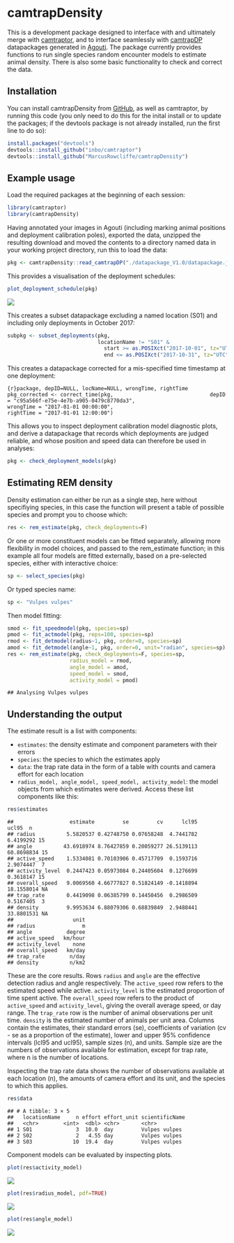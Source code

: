 camtrapDensity
================

This is a development package designed to interface with and ultimately
merge with
[camtraptor](https://github.com/inbo/camtraptor/blob/main/README.md),
and to interface seamlessly with
[camtrapDP](https://tdwg.github.io/camtrap-dp/data/) datapackages
generated in [Agouti](https://www.agouti.eu). The package currently
provides functions to run single species random encounter models to
estimate animal density. There is also some basic functionality to check
and correct the data.

## Installation

You can install camtrapDensity from
[GitHub](https://github.com/MarcusRowcliffe/camtrapDensity), as well as
camtraptor, by running this code (you only need to do this for the
inital install or to update the packages; if the devtools package is not
already installed, run the first line to do so):

``` r
install.packages("devtools")
devtools::install_github("inbo/camtraptor")
devtools::install_github("MarcusRowcliffe/camtrapDensity")
```

## Example usage

Load the required packages at the beginning of each session:

``` r
library(camtraptor)
library(camtrapDensity)
```

Having annotated your images in Agouti (including marking animal
positions and deployment calibration poles), exported the data, unzipped
the resulting download and moved the contents to a directory named data
in your working project directory, run this to load the data:

``` r
pkg <- camtrapDensity::read_camtrapDP("./datapackage_V1.0/datapackage.json")
```

This provides a visualisation of the deployment schedules:

``` r
plot_deployment_schedule(pkg)
```

![](README_files/figure-gfm/unnamed-chunk-4-1.png)<!-- -->

This creates a subset datapackage excluding a named location (S01) and
including only deployments in October 2017:

``` r
subpkg <- subset_deployments(pkg,
                             locationName != "S01" &
                               start >= as.POSIXct("2017-10-01", tz="UTC") &
                               end <= as.POSIXct("2017-10-31", tz="UTC"))
```

This creates a datapackage corrected for a mis-specified time timestamp
at one deployment:

`{r}package, depID=NULL, locName=NULL, wrongTime, rightTime pkg_corrected <- correct_time(pkg,                               depID = "c95a566f-e75e-4e7b-a905-0479c8770da3",                               wrongTime = "2017-01-01 00:00:00",                               rightTime = "2017-01-01 12:00:00")`

This allows you to inspect deployment calibration model diagnostic
plots, and derive a datapackage that records which deployments are
judged reliable, and whose position and speed data can therefore be used
in analyses:

``` r
pkg <- check_deployment_models(pkg)
```

## Estimating REM density

Density estimation can either be run as a single step, here without
specifiying species, in this case the function will present a table of
possible species and prompt you to choose which:

``` r
res <- rem_estimate(pkg, check_deployments=F)
```

Or one or more constituent models can be fitted separately, allowing
more flexibility in model choices, and passed to the rem_estimate
function; in this example all four models are fitted externally, based
on a pre-selected species, either with interactive choice:

``` r
sp <- select_species(pkg)
```

Or typed species name:

``` r
sp <- "Vulpes vulpes"
```

Then model fitting:

``` r
smod <- fit_speedmodel(pkg, species=sp)
pmod <- fit_actmodel(pkg, reps=100, species=sp)
rmod <- fit_detmodel(radius~1, pkg, order=0, species=sp)
amod <- fit_detmodel(angle~1, pkg, order=0, unit="radian", species=sp)
res <- rem_estimate(pkg, check_deployments=F, species=sp,
                    radius_model = rmod,
                    angle_model = amod,
                    speed_model = smod,
                    activity_model = pmod)
```

    ## Analysing Vulpes vulpes

## Understanding the output

The estimate result is a list with components:

- `estimates`: the density estimate and component parameters with their
  errors
- `species`: the species to which the estimates apply
- `data`: the trap rate data in the form of a table with counts and
  camera effort for each location
- `radius_model, angle_model, speed_model, activity_model`: the model
  objects from which estimates were derived. Access these list
  components like this:

``` r
res$estimates
```

    ##                  estimate         se         cv      lcl95      ucl95  n
    ## radius          5.5820537 0.42748750 0.07658248  4.7441782  6.4199292 15
    ## angle          43.6918974 8.76427859 0.20059277 26.5139113 60.8698834 15
    ## active_speed    1.5334081 0.70103906 0.45717709  0.1593716  2.9074447  7
    ## activity_level  0.2447423 0.05973084 0.24405604  0.1276699  0.3618147 15
    ## overall_speed   9.0069560 4.66777827 0.51824149 -0.1418894 18.1558014 NA
    ## trap_rate       0.4419098 0.06385799 0.14450456  0.2986509  0.5167405  3
    ## density         9.9953634 6.88079306 0.68839849  2.9488441 33.8801531 NA
    ##                   unit
    ## radius               m
    ## angle           degree
    ## active_speed   km/hour
    ## activity_level    none
    ## overall_speed   km/day
    ## trap_rate        n/day
    ## density          n/km2

These are the core results. Rows `radius` and `angle` are the effective
detection radius and angle respectively. The `active_speed` row refers
to the estimated speed while active. `activity_level` is the estimated
proportion of time spent active. The `overall_speed` row refers to the
product of `active_speed` and `activity_level`, giving the overall
average speed, or day range. The `trap_rate` row is the number of animal
observations per unit time. `density` is the estimated number of animals
per unit area. Columns contain the estimates, their standard errors
(se), coefficients of variation (cv - se as a proportion of the
estimate), lower and upper 95% confidence intervals (lcl95 and ucl95),
sample sizes (n), and units. Sample size are the numbers of observations
available for estimation, except for trap rate, where n is the number of
locations.

Inspecting the trap rate data shows the number of observations available
at each location (n), the amounts of camera effort and its unit, and the
species to which this applies.

``` r
res$data
```

    ## # A tibble: 3 × 5
    ##   locationName     n effort effort_unit scientificName
    ##   <chr>        <int>  <dbl> <chr>       <chr>         
    ## 1 S01              3  10.0  day         Vulpes vulpes 
    ## 2 S02              2   4.55 day         Vulpes vulpes 
    ## 3 S03             10  19.4  day         Vulpes vulpes

Component models can be evaluated by inspecting plots.

``` r
plot(res$activity_model)
```

![](README_files/figure-gfm/unnamed-chunk-13-1.png)<!-- -->

``` r
plot(res$radius_model, pdf=TRUE)
```

![](README_files/figure-gfm/unnamed-chunk-13-2.png)<!-- -->

``` r
plot(res$angle_model)
```

![](README_files/figure-gfm/unnamed-chunk-13-3.png)<!-- -->
